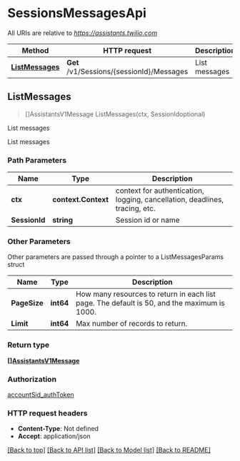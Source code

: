 # SessionsMessagesApi

All URIs are relative to *https://assistants.twilio.com*

Method | HTTP request | Description
------------- | ------------- | -------------
[**ListMessages**](SessionsMessagesApi.md#ListMessages) | **Get** /v1/Sessions/{sessionId}/Messages | List messages



## ListMessages

> []AssistantsV1Message ListMessages(ctx, SessionIdoptional)

List messages

List messages

### Path Parameters


Name | Type | Description
------------- | ------------- | -------------
**ctx** | **context.Context** | context for authentication, logging, cancellation, deadlines, tracing, etc.
**SessionId** | **string** | Session id or name

### Other Parameters

Other parameters are passed through a pointer to a ListMessagesParams struct


Name | Type | Description
------------- | ------------- | -------------
**PageSize** | **int64** | How many resources to return in each list page. The default is 50, and the maximum is 1000.
**Limit** | **int64** | Max number of records to return.

### Return type

[**[]AssistantsV1Message**](AssistantsV1Message.md)

### Authorization

[accountSid_authToken](../README.md#accountSid_authToken)

### HTTP request headers

- **Content-Type**: Not defined
- **Accept**: application/json

[[Back to top]](#) [[Back to API list]](../README.md#documentation-for-api-endpoints)
[[Back to Model list]](../README.md#documentation-for-models)
[[Back to README]](../README.md)

